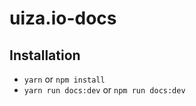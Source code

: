 # uiza.io-docs

## Installation
- `yarn` or `npm install`
- `yarn run docs:dev` or `npm run docs:dev`
